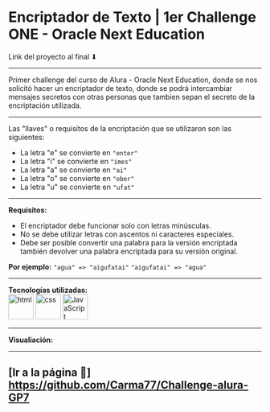 
# Encriptador de Texto | 1er Challenge ONE - Oracle Next Education

Link del proyecto al final ⬇

---

Primer challenge del curso de Alura - Oracle Next Education, donde se nos solicitó hacer un encriptador de texto, donde se podrá intercambiar mensajes secretos con otras personas que tambien sepan el secreto de la encriptación utilizada.

---

Las "llaves" o requisitos de la encriptación que se utilizaron son las siguientes:  
  
  - La letra "e" se convierte en `"enter"`
  - La letra "i" se convierte en `"imes"`
  - La letra "a" se convierte en `"ai"`
  - La letra "o" se convierte en `"ober"`
  - La letra "u" se convierte en `"ufat"`

---

**Requisitos:**  
  - El encriptador debe funcionar solo con letras minúsculas.
  - No se debe utilizar letras con ascentos ni caracteres especiales.
  - Debe ser posible convertir una palabra para la versión encriptada también devolver una palabra encriptada para su versión original.  

**Por ejemplo:** `"agua" => "aigufatai"` `"aigufatai" => "agua"`

---

**Tecnologías utilizadas:**  
<img src="https://img.icons8.com/color/344/html-5--v1.png" alt="html" width="50"/>
<img src="https://img.icons8.com/color/344/css3.png" alt="css" width="50"/>
<img src="https://img.icons8.com/color/344/javascript--v1.png" alt="JavaScript" width="50"/>

---

**Visualiación:**  
  
  




---

[**Ir a la página** 🤘] https://github.com/Carma77/Challenge-alura-GP7
---
